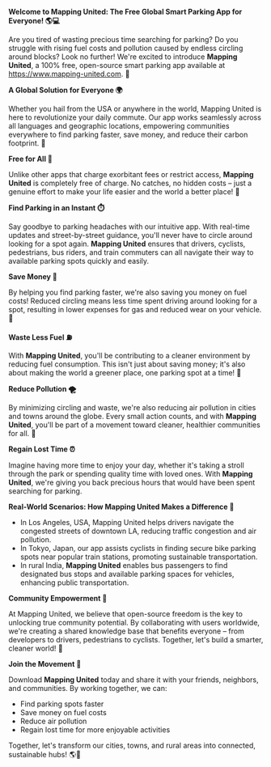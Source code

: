 **Welcome to Mapping United: The Free Global Smart Parking App for Everyone! 🌎💻**

Are you tired of wasting precious time searching for parking? Do you struggle with rising fuel costs and pollution caused by endless circling around blocks? Look no further! We're excited to introduce **Mapping United**, a 100% free, open-source smart parking app available at https://www.mapping-united.com. 🌟

**A Global Solution for Everyone 🌍**

Whether you hail from the USA or anywhere in the world, Mapping United is here to revolutionize your daily commute. Our app works seamlessly across all languages and geographic locations, empowering communities everywhere to find parking faster, save money, and reduce their carbon footprint. 🚀

**Free for All 🎁**

Unlike other apps that charge exorbitant fees or restrict access, **Mapping United** is completely free of charge. No catches, no hidden costs – just a genuine effort to make your life easier and the world a better place! 🌈

**Find Parking in an Instant ⏱️**

Say goodbye to parking headaches with our intuitive app. With real-time updates and street-by-street guidance, you'll never have to circle around looking for a spot again. **Mapping United** ensures that drivers, cyclists, pedestrians, bus riders, and train commuters can all navigate their way to available parking spots quickly and easily.

**Save Money 💸**

By helping you find parking faster, we're also saving you money on fuel costs! Reduced circling means less time spent driving around looking for a spot, resulting in lower expenses for gas and reduced wear on your vehicle. 🚗

**Waste Less Fuel ⛽️**

With **Mapping United**, you'll be contributing to a cleaner environment by reducing fuel consumption. This isn't just about saving money; it's also about making the world a greener place, one parking spot at a time! 🌿

**Reduce Pollution 🌪️**

By minimizing circling and waste, we're also reducing air pollution in cities and towns around the globe. Every small action counts, and with **Mapping United**, you'll be part of a movement toward cleaner, healthier communities for all. 👫

**Regain Lost Time ⏰**

Imagine having more time to enjoy your day, whether it's taking a stroll through the park or spending quality time with loved ones. With **Mapping United**, we're giving you back precious hours that would have been spent searching for parking.

**Real-World Scenarios: How Mapping United Makes a Difference 🌟**

*   In Los Angeles, USA, Mapping United helps drivers navigate the congested streets of downtown LA, reducing traffic congestion and air pollution.
*   In Tokyo, Japan, our app assists cyclists in finding secure bike parking spots near popular train stations, promoting sustainable transportation.
*   In rural India, **Mapping United** enables bus passengers to find designated bus stops and available parking spaces for vehicles, enhancing public transportation.

**Community Empowerment 🌈**

At Mapping United, we believe that open-source freedom is the key to unlocking true community potential. By collaborating with users worldwide, we're creating a shared knowledge base that benefits everyone – from developers to drivers, pedestrians to cyclists. Together, let's build a smarter, cleaner world! 💪

**Join the Movement 🌟**

Download **Mapping United** today and share it with your friends, neighbors, and communities. By working together, we can:

*   Find parking spots faster
*   Save money on fuel costs
*   Reduce air pollution
*   Regain lost time for more enjoyable activities

Together, let's transform our cities, towns, and rural areas into connected, sustainable hubs! 🌎💚